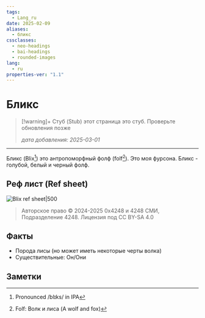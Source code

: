 ```yaml
---
tags:
  - Lang_ru
date: 2025-02-09
aliases:
  - бликс
cssclasses:
  - neo-headings
  - bai-headings
  - rounded-images
lang:
  - ru
properties-ver: "1.1"
---
```

# Бликс

>[!warning]+ Стуб (Stub)
> этот страница это стуб. Проверьте обновления позже
> 
> *дата добавления: 2025-03-01*

***
Бликс (Blix[^1]) это антропоморфный фолф (folf[^2]). Это моя фурсона. Бликс - голубой, белый и черный фолф.
## Реф лист (Ref sheet)
![Blix ref sheet|500](https://0x4248.dev/img/blix/ref_sheet.png)
> Авторское право © 2024-2025 0x4248 и 4248 СМИ, Подразделение 4248. Лицензия под CC BY-SA 4.0
## Факты
-  Порода лисы (но может иметь некоторые черты волка)
- Существительные: Он/Они

## Заметки
[^1]: Pronounced /blɪks/ in IPA
[^2]: Folf:  Волк и лиса (A wolf and fox)
